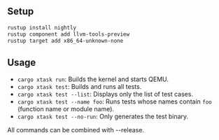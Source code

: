 ## Setup

```sh
rustup install nightly
rustup component add llvm-tools-preview
rustup target add x86_64-unknown-none
```

## Usage

- `cargo xtask run`: Builds the kernel and starts QEMU.
- `cargo xtask test`: Builds and runs all tests.
- `cargo xtask test --list`: Displays only the list of test cases.
- `cargo xtask test --name foo`: Runs tests whose names contain `foo` (function name or module name).
- `cargo xtask test --no-run`: Only generates the test binary.

All commands can be combined with --release.
